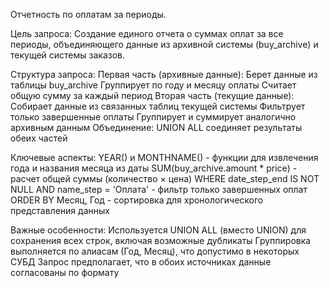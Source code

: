 Отчетность по оплатам за периоды.

Цель запроса:
Создание единого отчета о суммах оплат за все периоды, объединяющего данные из архивной системы (buy_archive) и текущей системы заказов.

Структура запроса:
Первая часть (архивные данные):
Берет данные из таблицы buy_archive
Группирует по году и месяцу оплаты
Считает общую сумму за каждый период
Вторая часть (текущие данные):
Собирает данные из связанных таблиц текущей системы
Фильтрует только завершенные оплаты
Группирует и суммирует аналогично архивным данным
Объединение: UNION ALL соединяет результаты обеих частей

Ключевые аспекты:
YEAR() и MONTHNAME() - функции для извлечения года и названия месяца из даты
SUM(buy_archive.amount * price) - расчет общей суммы (количество × цена)
WHERE date_step_end IS NOT NULL AND name_step = 'Оплата' - фильтр только завершенных оплат
ORDER BY Месяц, Год - сортировка для хронологического представления данных

Важные особенности:
Используется UNION ALL (вместо UNION) для сохранения всех строк, включая возможные дубликаты
Группировка выполняется по алиасам (Год, Месяц), что допустимо в некоторых СУБД
Запрос предполагает, что в обоих источниках данные согласованы по формату
